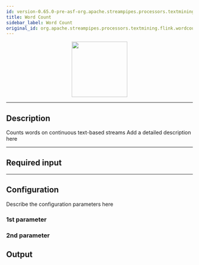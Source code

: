 ```yaml
---
id: version-0.65.0-pre-asf-org.apache.streampipes.processors.textmining.flink.wordcount
title: Word Count
sidebar_label: Word Count
original_id: org.apache.streampipes.processors.textmining.flink.wordcount
---
```


<!--
  ~ Licensed to the Apache Software Foundation (ASF) under one or more
  ~ contributor license agreements.  See the NOTICE file distributed with
  ~ this work for additional information regarding copyright ownership.
  ~ The ASF licenses this file to You under the Apache License, Version 2.0
  ~ (the "License"); you may not use this file except in compliance with
  ~ the License.  You may obtain a copy of the License at
  ~
  ~    http://www.apache.org/licenses/LICENSE-2.0
  ~
  ~ Unless required by applicable law or agreed to in writing, software
  ~ distributed under the License is distributed on an "AS IS" BASIS,
  ~ WITHOUT WARRANTIES OR CONDITIONS OF ANY KIND, either express or implied.
  ~ See the License for the specific language governing permissions and
  ~ limitations under the License.
  ~
  -->



<p align="center"> 
    <img src="/docs/img/pipeline-elements/org.apache.streampipes.processors.textmining.flink.wordcount/icon.png" width="150px;" class="pe-image-documentation"/>
</p>

***

## Description

Counts words on continuous text-based streams
Add a detailed description here

***

## Required input


***

## Configuration

Describe the configuration parameters here

### 1st parameter


### 2nd parameter

## Output
